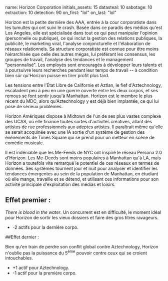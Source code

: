 name: Horizon Corporation
initials_assets: 15
datasteal: 10
sabotage: 10
extraction: 10
detection: 90
on_first: "lol"
on_last: "lol"


Horizon est la petite dernière des AAA, entrée à la cour corporatiste dans les tumultes qui ont suivi le crash. Basée dans ce paradis des médias qu'est Los Angeles, elle est spécialisée dans tout ce qui peut manipuler l'opinion (personnelle ou publique), ce qui inclut la gestion des relations publiques, la publicité, le marketing viral, l'analyse conjoncturelle et l'élaboration de réseaux relationnels. Sa structure corporatiste est connue pour être moins hiérarchisée que celle des autres mégas, lui préférant les consensus, les groupes de travail, l'analyse des tendances et le management "personnalisé". Les employés sont encouragés à développer leurs talents et à poursuivre leurs recherches pendant leur temps de travail -- à condition bien sûr qu'Horizon puisse en tirer profit plus tard.

Les tensions entre l'État Libre de Californie et Aztlan, le fief d'Aztechnology, escaladent peu à peu en une guerre ouverte entre les deux corpos, et ses remous se font sentir jusqu'à Manhattan. Horizon est le membre le plus récent du MDC, alors qu'Aztechnology y est déjà bien implantée, ce qui lui pose de sérieux problèmes.

Horizon Amériques dispose à Midtown de l'un de ses plus vastes complexe des UCAS, où elle finance toutes sortes d'activités créatives, allant des artistes de rue professionnels aux adeptes artistes. Il paraîtrait même qu'elle se serait acoquinée avec une IA sortie d'un système de gestion des évènements de Times Square qui se prend pour un metteur en scène de comédie musicale.

Il est indéniable que les Me-Feeds de NYC ont inspiré le réseau Persona 2.0 d'Horizon. Les Me-Deeds sont moins populaires à Manhattan qu'à LA, mais Horizon a toutefois vite remarqué le potentiel de ces réseaux en termes de données. Ses systèmes tournent jour et nuit pour analyser et identifier les tendances émergentes au sein de la population de Manhattan, en étudiant où elle mange, travaille et se détend, et utilisant ces informations pour son activité principale d'exploitation des médias et loisirs.

## Effet premier :

*There is blood in the water*. Un concurrent est en difficulté, le moment idéal pour Horizon de sortir les vieux dossiers et faire des gros titres ravageurs.

* -2 actifs pour la dernière corpo.

##Effet dernier :

Bien qu'en train de perdre son conflit global contre Aztechnology, Horizon n'oublie pas la puissance du 5<sup>ème</sup> pouvoir contre ceux qui se croient intouchables.

* +1 actif pour Aztechnology.
* -1 actif pour la première corpo.
